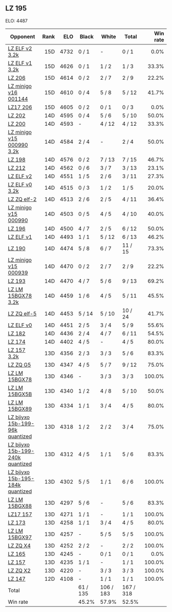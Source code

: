 ## LZ 195 ##

ELO: 4487

Opponent | Rank | ELO | Black | White | Total | Win rate
---------|-----:|----:|-------|-------|-------|-------:
[LZ ELF v2 3.2k](LZ%20ELF%20v2%203.2k.md) | 15D | 4732 | 0 / 1 | - | 0 / 1 | 0.0%
[LZ ELF v1 3.2k](LZ%20ELF%20v1%203.2k.md) | 15D | 4626 | 0 / 1 | 1 / 2 | 1 / 3 | 33.3%
[LZ 206](LZ%20206.md) | 15D | 4614 | 0 / 2 | 2 / 7 | 2 / 9 | 22.2%
[LZ minigo v16 001144](LZ%20minigo%20v16%20001144.md) | 15D | 4610 | 0 / 4 | 5 / 8 | 5 / 12 | 41.7%
[LZ17 206](LZ17%20206.md) | 15D | 4605 | 0 / 2 | 0 / 1 | 0 / 3 | 0.0%
[LZ 202](LZ%20202.md) | 14D | 4595 | 0 / 4 | 5 / 6 | 5 / 10 | 50.0%
[LZ 200](LZ%20200.md) | 14D | 4593 | - | 4 / 12 | 4 / 12 | 33.3%
[LZ minigo v15 000990 3.2k](LZ%20minigo%20v15%20000990%203.2k.md) | 14D | 4584 | 2 / 4 | - | 2 / 4 | 50.0%
[LZ 198](LZ%20198.md) | 14D | 4576 | 0 / 2 | 7 / 13 | 7 / 15 | 46.7%
[LZ 212](LZ%20212.md) | 14D | 4562 | 0 / 6 | 3 / 7 | 3 / 13 | 23.1%
[LZ ELF v2](LZ%20ELF%20v2.md) | 14D | 4551 | 1 / 5 | 2 / 6 | 3 / 11 | 27.3%
[LZ ELF v0 3.2k](LZ%20ELF%20v0%203.2k.md) | 14D | 4515 | 0 / 3 | 1 / 2 | 1 / 5 | 20.0%
[LZ ZQ elf-2](LZ%20ZQ%20elf-2.md) | 14D | 4513 | 2 / 6 | 2 / 5 | 4 / 11 | 36.4%
[LZ minigo v15 000990](LZ%20minigo%20v15%20000990.md) | 14D | 4503 | 0 / 5 | 4 / 5 | 4 / 10 | 40.0%
[LZ 196](LZ%20196.md) | 14D | 4500 | 4 / 7 | 2 / 5 | 6 / 12 | 50.0%
[LZ ELF v1](LZ%20ELF%20v1.md) | 14D | 4493 | 1 / 1 | 5 / 12 | 6 / 13 | 46.2%
[LZ 190](LZ%20190.md) | 14D | 4474 | 5 / 8 | 6 / 7 | 11 / 15 | 73.3%
[LZ minigo v15 000939](LZ%20minigo%20v15%20000939.md) | 14D | 4470 | 0 / 2 | 2 / 7 | 2 / 9 | 22.2%
[LZ 193](LZ%20193.md) | 14D | 4470 | 4 / 7 | 5 / 6 | 9 / 13 | 69.2%
[LZ LM 15BGX78 3.2k](LZ%20LM%2015BGX78%203.2k.md) | 14D | 4459 | 1 / 6 | 4 / 5 | 5 / 11 | 45.5%
[LZ ZQ elf-5](LZ%20ZQ%20elf-5.md) | 14D | 4453 | 5 / 14 | 5 / 10 | 10 / 24 | 41.7%
[LZ ELF v0](LZ%20ELF%20v0.md) | 14D | 4451 | 2 / 5 | 3 / 4 | 5 / 9 | 55.6%
[LZ 182](LZ%20182.md) | 14D | 4436 | 2 / 4 | 4 / 7 | 6 / 11 | 54.5%
[LZ 174](LZ%20174.md) | 14D | 4402 | 4 / 5 | - | 4 / 5 | 80.0%
[LZ 157 3.2k](LZ%20157%203.2k.md) | 13D | 4356 | 2 / 3 | 3 / 3 | 5 / 6 | 83.3%
[LZ ZQ G5](LZ%20ZQ%20G5.md) | 13D | 4347 | 4 / 5 | 5 / 7 | 9 / 12 | 75.0%
[LZ LM 15BGX78](LZ%20LM%2015BGX78.md) | 13D | 4346 | - | 3 / 3 | 3 / 3 | 100.0%
[LZ LM 15BGX5B](LZ%20LM%2015BGX5B.md) | 13D | 4340 | 1 / 2 | 4 / 8 | 5 / 10 | 50.0%
[LZ LM 15BGX89](LZ%20LM%2015BGX89.md) | 13D | 4334 | 1 / 1 | 3 / 4 | 4 / 5 | 80.0%
[LZ bjiyxo 15b-199-96k quantized](LZ%20bjiyxo%2015b-199-96k%20quantized.md) | 13D | 4318 | 1 / 2 | 2 / 2 | 3 / 4 | 75.0%
[LZ bjiyxo 15b-199-240k quantized](LZ%20bjiyxo%2015b-199-240k%20quantized.md) | 13D | 4312 | 4 / 5 | 1 / 1 | 5 / 6 | 83.3%
[LZ bjiyxo 15b-195-184k quantized](LZ%20bjiyxo%2015b-195-184k%20quantized.md) | 13D | 4302 | 5 / 5 | 1 / 1 | 6 / 6 | 100.0%
[LZ LM 15BGX88](LZ%20LM%2015BGX88.md) | 13D | 4297 | 5 / 6 | - | 5 / 6 | 83.3%
[LZ17 157](LZ17%20157.md) | 13D | 4271 | 1 / 1 | - | 1 / 1 | 100.0%
[LZ 173](LZ%20173.md) | 13D | 4258 | 1 / 1 | 3 / 4 | 4 / 5 | 80.0%
[LZ LM 15BGX97](LZ%20LM%2015BGX97.md) | 13D | 4257 | - | 5 / 5 | 5 / 5 | 100.0%
[LZ ZQ X4](LZ%20ZQ%20X4.md) | 13D | 4252 | 2 / 2 | - | 2 / 2 | 100.0%
[LZ 165](LZ%20165.md) | 13D | 4245 | - | 0 / 1 | 0 / 1 | 0.0%
[LZ 157](LZ%20157.md) | 13D | 4235 | 1 / 1 | - | 1 / 1 | 100.0%
[LZ ZQ X2](LZ%20ZQ%20X2.md) | 13D | 4220 | - | 3 / 3 | 3 / 3 | 100.0%
[LZ 147](LZ%20147.md) | 12D | 4108 | - | 1 / 1 | 1 / 1 | 100.0%
Total | | | 61 / 135 | 106 / 183 | 167 / 318 | 
Win rate| | | 45.2% | 57.9% | 52.5% | 

